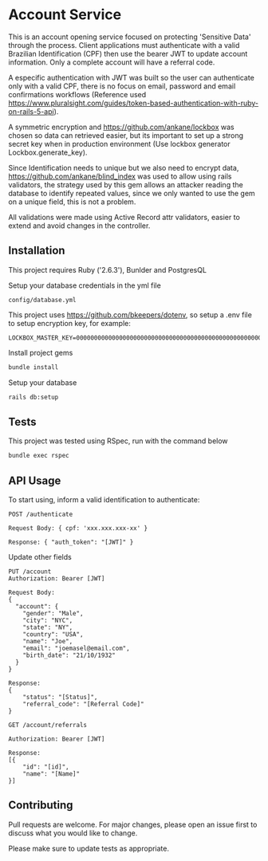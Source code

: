 # Account Service

This is an account opening service focused on protecting 'Sensitive Data' through the process. Client applications must authenticate with a valid Brazilian Identification (CPF) then use the bearer JWT to update account information. Only a complete account will have a referral code.

A especific authentication with JWT was built so the user can authenticate only with a valid CPF, there is no focus on email, password and email confirmations workflows (Reference used https://www.pluralsight.com/guides/token-based-authentication-with-ruby-on-rails-5-api).

A symmetric encryption and https://github.com/ankane/lockbox was chosen so data can retrieved easier, but its important to set up a strong secret key when in production environment (Use lockbox generator Lockbox.generate_key).

Since Identification needs to unique but we also need to encrypt data, https://github.com/ankane/blind_index was used to allow using rails validators, the strategy used by this gem allows an attacker reading the database to identify repeated values, since we only wanted to use the gem on a unique field, this is not a problem.

All validations were made using Active Record attr validators, easier to extend and avoid changes in the controller.

## Installation

This project requires Ruby ('2.6.3'), Bunlder and PostgresQL

Setup your database credentials in the yml file
```
config/database.yml
```

This project uses https://github.com/bkeepers/dotenv, so setup a .env file to setup encryption key, for example:
```
LOCKBOX_MASTER_KEY=0000000000000000000000000000000000000000000000000000000000000000
```

Install project gems
```bash
bundle install
```
Setup your database
```bash
rails db:setup
```

## Tests

This project was tested using RSpec, run with the command below

```bash
bundle exec rspec
```

## API Usage

To start using, inform a valid identification to authenticate:
```
POST /authenticate

Request Body: { cpf: 'xxx.xxx.xxx-xx' }

Response: { "auth_token": "[JWT]" }
```

Update other fields
```
PUT /account
Authorization: Bearer [JWT]

Request Body: 
{
  "account": {
    "gender": "Male",
    "city": "NYC",
    "state": "NY",
    "country": "USA",
    "name": "Joe",
    "email": "joemasel@email.com",
    "birth_date": "21/10/1932"
  }
}

Response: 
{
    "status": "[Status]",
    "referral_code": "[Referral Code]"
}

```

```
GET /account/referrals

Authorization: Bearer [JWT]

Response: 
[{
    "id": "[id]",
    "name": "[Name]"
}]

```

## Contributing
Pull requests are welcome. For major changes, please open an issue first to discuss what you would like to change.

Please make sure to update tests as appropriate.